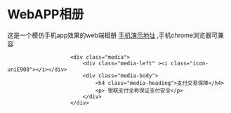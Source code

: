 # WebAPP相册
这是一个模仿手机app效果的web端相册
  [手机演示地址](https://xiaomuzhang.github.io/WebGallery/webGallery.html)
,手机chrome浏览器可兼容

                        <div class="media">
                            <div class="media-left" ><i class="icon-uniE900"></i></div>
                            <div class="media-body">
                                <h4 class="media-heading">支付交易保障</h4>
                                <p> 银联支付全称保证支付安全</p>
                            </div>
                        </div>
